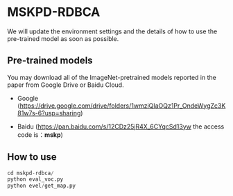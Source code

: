 # MSKPD-RDBCA

We will update the environment settings and the details of how to use the pre-trained model as soon as possible.

## Pre-trained models

You may download all of the ImageNet-pretrained models reported in the paper from Google Drive or Baidu Cloud.

- Google (https://drive.google.com/drive/folders/1wmziQIaOQz1Pr_OndeWygZc3K81w7s-6?usp=sharing)

- Baidu (https://pan.baidu.com/s/12CDz25jR4X_6CYqcSd13yw the access code is：**mskp**)

## How to use

```python
cd mskpd-rdbca/
python eval_voc.py
python evel/get_map.py
```
